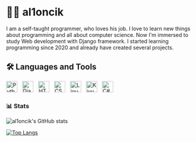 # 🧑‍💻 al1oncik
I am a self-taught programmer, who loves his job. I love to learn new things about programming and all about computer science. Now I'm immersed to study Web development with Django framework. I started learning programming since 2020 and already have created several projects.

## 🛠️ Languages and Tools

<img align="left" alt="Python" width="30px" style="padding-right: 10px;" src="https://cdn.jsdelivr.net/gh/devicons/devicon/icons/python/python-original.svg" />
<img align="left" alt="Django" width="30px" style="padding-right: 10px;" src="https://cdn.jsdelivr.net/gh/devicons/devicon/icons/django/django-plain.svg" />
<img align="left" alt="HTML" width="30px" style="padding-right: 10px;" src="https://cdn.jsdelivr.net/gh/devicons/devicon/icons/html5/html5-original.svg" />
<img align="left" alt="CSS" width="30px" style="padding-right: 10px;" src="https://cdn.jsdelivr.net/gh/devicons/devicon/icons/css3/css3-original.svg" />
<img align="left" alt="Linux" width="30px" style="padding-right: 10px;" src="https://cdn.jsdelivr.net/gh/devicons/devicon/icons/linux/linux-original.svg" />
<img align="left" alt="Kivy" width="30px" style="padding-right: 10px;" src="https://github.com/kivy/kivy-design/blob/master/logo/svg/kivy-logo-dark.svg" />
<img align="left" alt="C#" width="30px" style="padding-right: 10px;" src="https://cdn.jsdelivr.net/gh/devicons/devicon/icons/csharp/csharp-original.svg" />

<br />

#

### 📊 Stats

![al1oncik's GitHub stats](https://github-readme-stats.vercel.app/api?username=al1oncik&show_icons=true&theme=chartreuse-dark)

[![Top Langs](https://github-readme-stats.vercel.app/api/top-langs/?username=al1oncik&layout=compact$theme=transparent)](https://github.com/anuraghazra/github-readme-stats)







          
